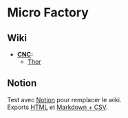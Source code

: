 # Micro Factory


## Wiki

* **[CNC](wiki/cnc/index.md):**
  * [Thor](wiki/cnc/thor.md)


## Notion

Test avec [Notion](https://www.notion.so/) pour remplacer le wiki.  
Exports [HTML](Notion/html) et [Markdown + CSV](Notion/md%20+%20csv).
